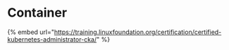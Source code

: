 # Container

{% embed url="https://training.linuxfoundation.org/certification/certified-kubernetes-administrator-cka/" %}
